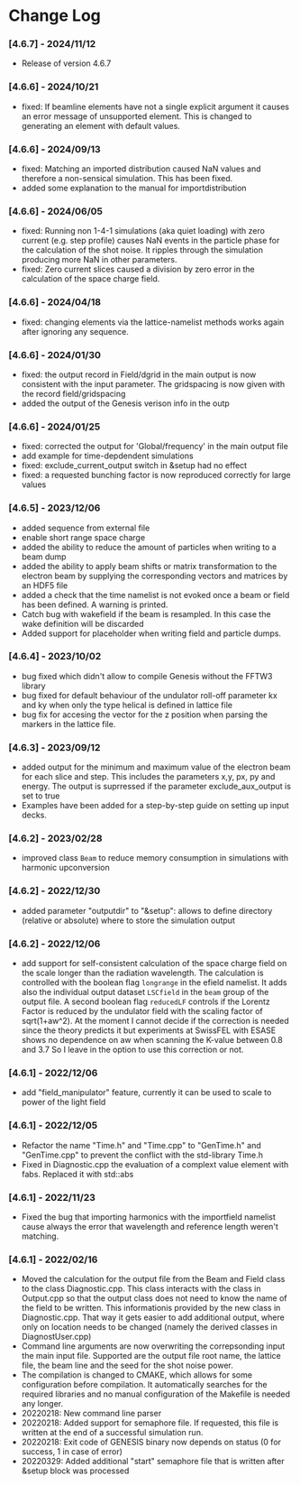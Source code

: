 # Change Log

### [4.6.7] - 2024/11/12
- Release of version 4.6.7

### [4.6.6] - 2024/10/21
- fixed: If beamline elements have not a single explicit argument it causes an error message of unsupported element. This is changed to generating an element with default values.

### [4.6.6] - 2024/09/13
- fixed: Matching an imported distribution caused NaN values and therefore a non-sensical simulation. This has been fixed.
- added some explanation to the manual for importdistribution

### [4.6.6] - 2024/06/05
- fixed: Running non 1-4-1 simulations (aka quiet loading) with zero current (e.g. step profile) causes NaN events in the particle phase for the calculation of the shot noise. It ripples through the simulation producing more NaN in other parameters.
- fixed: Zero current slices caused a division by zero error in the calculation of the space charge field.

### [4.6.6] - 2024/04/18
- fixed: changing elements via the lattice-namelist methods works again after ignoring any sequence.

### [4.6.6] - 2024/01/30
- fixed: the output record in Field/dgrid in the main output is now consistent with the input parameter. The gridspacing is now given with the record field/gridspacing
- added the output of the Genesis verison info in the outp

### [4.6.6] - 2024/01/25
- fixed: corrected the output for 'Global/frequency' in the main output file
- add example for time-depdendent simulations
- fixed: exclude_current_output switch in &setup had no effect
- fixed: a requested bunching factor is now reproduced correctly for large values 

### [4.6.5] - 2023/12/06
- added sequence from external file
- enable short range space charge
- added the ability to reduce the amount of particles when writing to a beam dump
- added the ability to apply beam shifts or matrix transformation to the electron beam by supplying the corresponding vectors and matrices by an HDF5 file 
- added a check that the time namelist is not evoked once a beam or field has been defined. A warning is printed.
- Catch bug with wakefield if the beam is resampled. In this case the wake definition will be discarded
- Added support for placeholder when writing field and particle dumps.

### [4.6.4] - 2023/10/02
- bug fixed which didn't allow to compile Genesis without the FFTW3 library
- bug fixed for default behaviour of the undulator roll-off parameter kx and ky when only the type helical is defined in lattice file
- bug fix for accesing the vector for the z position when parsing the markers in the lattice file.

### [4.6.3] - 2023/09/12
- added output for the minimum and maximum value of the electron beam for each slice and step. This includes the parameters x,y, px, py and energy. The output is suprressed if the parameter exclude_aux_output is set to true
- Examples have been added for a step-by-step guide on setting up input decks.

### [4.6.2] - 2023/02/28
- improved class `Beam` to reduce memory consumption in simulations with harmonic upconversion

### [4.6.2] - 2022/12/30
- added parameter "outputdir" to "&setup": allows to define directory (relative or absolute) where to store the simulation output

### [4.6.2] - 2022/12/06
- add support for self-consistent calculation of the space charge field on the scale longer than the radiation wavelength. The calculation is controlled
with the boolean flag `longrange` in the efield namelist. It adds also the individual output dataset `LSCfield` in the `beam` group of the output file.
A second boolean flag `reducedLF` controls if the Lorentz Factor is reduced by the undulator field with the scaling factor of sqrt(1+aw^2).
At the moment I cannot decide if the correction is needed since the theory predicts it but experiments at SwissFEL with ESASE shows no dependence on aw when scanning the K-value between 0.8 and 3.7
So I leave in the option to use this correction or not.

### [4.6.1] - 2022/12/06
- add "field_manipulator" feature, currently it can be used to scale to power of the light field

### [4.6.1] - 2022/12/05
- Refactor the name "Time.h" and "Time.cpp" to "GenTime.h" and "GenTime.cpp" to prevent the conflict with the std-library Time.h
- Fixed in Diagnostic.cpp the evaluation of a complext value element with fabs. Replaced it with std::abs

### [4.6.1] - 2022/11/23
- Fixed the bug that importing harmonics with the importfield namelist cause always the error that wavelength and reference length weren't matching.  

### [4.6.1] - 2022/02/16
- Moved the calculation for the output file from the Beam and Field class to the class Diagnostic.cpp. This class interacts with the class  in Output.cpp so that the output class does not need to know the name of the field to be written. This informationis provided by the new class in Diagnostic.cpp. That way it gets easier to add additional output, where only on location needs to be changed (namely the derived classes in DiagnostUser.cpp)
- Command line arguments are now overwriting the correpsonding input the main input file. Supported are the output file root name, the lattice file, the beam line and the seed for the shot noise power.
- The compilation is changed to CMAKE, which allows for some configuration before compilation. It automatically searches for the required libraries and no manual configuration of the Makefile is needed any longer. 
- 20220218: New command line parser
- 20220218: Added support for semaphore file. If requested, this file is written at the end of a successful simulation run.
- 20220218: Exit code of GENESIS binary now depends on status (0 for success, 1 in case of error)
- 20220329: Added additional "start" semaphore file that is written after &setup block was processed



